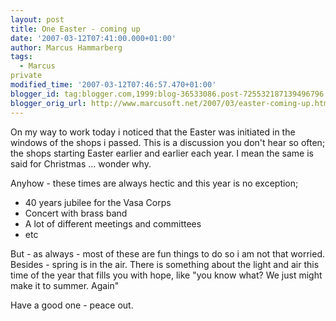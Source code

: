 ```yaml
---
layout: post
title: One Easter - coming up
date: '2007-03-12T07:41:00.000+01:00'
author: Marcus Hammarberg
tags:
  - Marcus
private
modified_time: '2007-03-12T07:46:57.470+01:00'
blogger_id: tag:blogger.com,1999:blog-36533086.post-725532187139496796
blogger_orig_url: http://www.marcusoft.net/2007/03/easter-coming-up.html
---
```


On my way to work today i noticed that the Easter was initiated in
the windows of the shops i passed. This is a discussion you don't hear
so often; the shops starting Easter earlier and earlier each year. I
mean the same is said for Christmas ... wonder why.

Anyhow - these times are always hectic and this year is no exception;

-   40 years jubilee for the Vasa Corps
-   Concert with brass band
-   A lot of different meetings and committees
-   etc

But - as always - most of these are fun things to do so i am not that
worried. Besides - spring is in the air. There is something about the
light and air this time of the year that fills you with hope, like "you
know what? We just might make it to summer. Again"

Have a good one - peace out.
